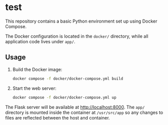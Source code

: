 # test

This repository contains a basic Python environment set up using Docker Compose.

The Docker configuration is located in the `docker/` directory, while all
application code lives under `app/`.

## Usage

1. Build the Docker image:
   ```bash
   docker compose -f docker/docker-compose.yml build
   ```
2. Start the web server:
   ```bash
   docker compose -f docker/docker-compose.yml up
   ```

The Flask server will be available at [http://localhost:8000](http://localhost:8000).
The `app/` directory is mounted inside the container at `/usr/src/app` so any
changes to files are reflected between the host and container.
